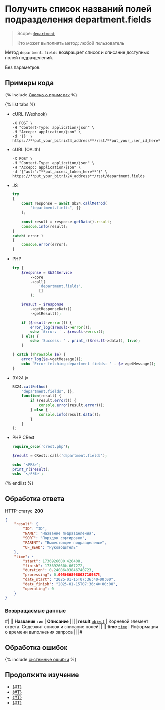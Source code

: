 # Получить список названий полей подразделения department.fields

> Scope: [`department`](../scopes/permissions.md)
>
> Кто может выполнять метод: любой пользователь

Метод `department.fields` возвращает список и описание доступных полей подразделений. 

Без параметров.

## Примеры кода

{% include [Сноска о примерах](../../_includes/examples.md) %}

{% list tabs %}

- cURL (Webhook)

    ```curl
    -X POST \
    -H "Content-Type: application/json" \
    -H "Accept: application/json" \
    -d '{}' \
    https://**put_your_bitrix24_address**/rest/**put_your_user_id_here**/**put_your_webbhook_here**/department.fields
    ```

- cURL (OAuth)

    ```curl
    -X POST \
    -H "Content-Type: application/json" \
    -H "Accept: application/json" \
    -d '{"auth":"**put_access_token_here**"}' \
    https://**put_your_bitrix24_address**/rest/department.fields
    ```

- JS


    ```js
    try
    {
    	const response = await $b24.callMethod(
    		"department.fields", {}
    	);
    	
    	const result = response.getData().result;
    	console.info(result);
    }
    catch( error )
    {
    	console.error(error);
    }
    ```

- PHP


    ```php
    try {
        $response = $b24Service
            ->core
            ->call(
                'department.fields',
                []
            );
    
        $result = $response
            ->getResponseData()
            ->getResult();
    
        if ($result->error()) {
            error_log($result->error());
            echo 'Error: ' . $result->error();
        } else {
            echo 'Success: ' . print_r($result->data(), true);
        }
    
    } catch (Throwable $e) {
        error_log($e->getMessage());
        echo 'Error fetching department fields: ' . $e->getMessage();
    }
    ```

- BX24.js

    ```js
    BX24.callMethod(
        "department.fields", {},
        function(result) {
            if (result.error()) {
                console.error(result.error());
            } else {
                console.info(result.data());
            }
        }
    );
    ```

- PHP CRest

    ```php
    require_once('crest.php');

    $result = CRest::call('department.fields');

    echo '<PRE>';
    print_r($result);
    echo '</PRE>';
    ```

{% endlist %}

## Обработка ответа

HTTP-статус: **200**

```json
{
    "result": {
        "ID": "ID",
        "NAME": "Название подразделения",
        "SORT": "Порядок сортировки",
        "PARENT": "Вышестоящее подразделение",
        "UF_HEAD": "Руководитель"
    },
    "time": {
        "start": 1736926600.426408,
        "finish": 1736926600.667272,
        "duration": 0.24086403846740723,
        "processing": 0.0050868988037109375,
        "date_start": "2025-01-15T07:36:40+00:00",
        "date_finish": "2025-01-15T07:36:40+00:00",
        "operating": 0
    }
}
```

### Возвращаемые данные

#|
|| **Название**
`тип` | **Описание** ||
|| **result**
[`object`](../data-types.md) | Корневой элемент ответа. Содержит список и описание полей ||
|| **time**
[`time`](../data-types.md) | Информация о времени выполнения запроса ||
|#

## Обработка ошибок

{% include [системные ошибки](../../_includes/system-errors.md) %}

## Продолжите изучение 

- [{#T}](./department-add.md)
- [{#T}](./department-update.md)
- [{#T}](./department-get.md)
- [{#T}](./department-delete.md)
